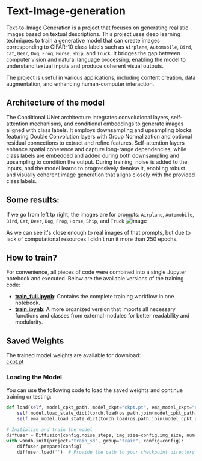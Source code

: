 # Text-Image-generation
Text-to-Image Generation is a project that focuses on generating realistic images based on textual descriptions. This project uses deep learning techniques to train a generative model that can create images corresponding to CIFAR-10 class labels such as `Airplane`, `Automobile`, `Bird`, `Cat`, `Deer`, `Dog`, `Frog`, `Horse`, `Ship`, and `Truck`. It bridges the gap between computer vision and natural language processing, enabling the model to understand textual inputs and produce coherent visual outputs.  

The project is useful in various applications, including content creation, data augmentation, and enhancing human-computer interaction.

## Architecture of the model

The Conditional UNet architecture integrates convolutional layers, self-attention mechanisms, and conditional embeddings to generate images aligned with class labels. It employs downsampling and upsampling blocks featuring Double Convolution layers with Group Normalization and optional residual connections to extract and refine features. Self-attention layers enhance spatial coherence and capture long-range dependencies, while class labels are embedded and added during both downsampling and upsampling to condition the output. During training, noise is added to the inputs, and the model learns to progressively denoise it, enabling robust and visually coherent image generation that aligns closely with the provided class labels.

## Some results:
If we go from left tp right, the images are for prompts: `Airplane`, `Automobile`, `Bird`, `Cat`, `Deer`, `Dog`, `Frog`, `Horse`, `Ship`, and `Truck`
![image](https://github.com/user-attachments/assets/054d41b7-9569-44a5-9ba4-414ec45492f5)

As we can see it's close enough to real images of that prompts, but due to lack of computational resources I didn't run it more than 250 epochs.

## How to train?
For convenience, all pieces of code were combined into a single Jupyter notebook and executed. Below are the available versions of the training code:

- **[train_full.ipynb](https://drive.google.com/file/d/1QOeQDf3s3ViqGM2LWPSpU0A0ppqKUKwu/view?usp=sharing)**: Contains the complete training workflow in one notebook.
- **[train.ipynb](https://drive.google.com/file/d/12rAATi_rHaiZwYOVcUCVmLkzQW3bUOy-/view?usp=sharing)**: A more organized version that imports all necessary functions and classes from external modules for better readability and modularity.

## Saved Weights
The trained model weights are available for download:  
[ckpt.pt](https://drive.google.com/file/d/1X-wtR3esGnamuVnUvuquj61YFUnWdSwq/view?usp=sharing)

### Loading the Model
You can use the following code to load the saved weights and continue training or testing:

```python
def load(self, model_cpkt_path, model_ckpt="ckpt.pt", ema_model_ckpt="ema_ckpt.pt"):
    self.model.load_state_dict(torch.load(os.path.join(model_cpkt_path, model_ckpt)))
    self.ema_model.load_state_dict(torch.load(os.path.join(model_cpkt_path, ema_model_ckpt)))

# Initialize and train the model
diffuser = Diffusion(config.noise_steps, img_size=config.img_size, num_classes=config.num_classes)
with wandb.init(project="train_sd", group="train", config=config):
    diffuser.prepare(config)
    diffuser.load('')  # Provide the path to your checkpoint directory





